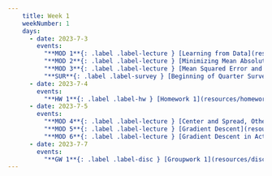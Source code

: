 ```yaml
---
    title: Week 1
    weekNumber: 1
    days:
      - date: 2023-7-3
        events:
          "**MOD 1**{: .label .label-lecture } [Learning from Data](resources/lectures/module_1_learning_from_data.pdf) [✏️](resources/lectures/module_1_learning_from_data_annotated.pdf) [📺](https://podcast.ucsd.edu/watch/s123/dsc40a_a00/1)": "[📖 pg 1-5](resources/notes/notes_chapter_1.pdf#page=1)"
          "**MOD 2**{: .label .label-lecture } [Minimizing Mean Absolute Error](resources/lectures/module_2_minimizing_mean_absolute_error.pdf) [✏️](resources/lectures/module_2_minimizing_mean_absolute_error_annotated.pdf)": "[📖 pg 5-9](resources/notes/notes_chapter_1.pdf#page=5)"
          "**MOD 3**{: .label .label-lecture } [Mean Squared Error and Empirical Risk Minimization](resources/lectures/module_3_mean_squared_error_and_empirical_risk.pdf) [✏️](resources/lectures/module_3_mean_squared_error_and_empirical_risk_annotated.pdf)": "[📖 pg 9-12](resources/notes/notes_chapter_1.pdf#page=9)"
          "**SUR**{: .label .label-survey } [Beginning of Quarter Survey](https://forms.gle/sLFFEZRmjpKACycu7)":
      - date: 2023-7-4
        events:
          "**HW 1**{: .label .label-hw } [Homework 1](resources/homeworks/homework_1.pdf)": 
      - date: 2023-7-5
        events:
          "**MOD 4**{: .label .label-lecture } [Center and Spread, Other Loss Functions](resources/lectures/module_4_center_spread_other_loss.pdf) [✏️](resources/lectures/module_4_center_spread_other_loss_annotated.pdf) [📺](https://podcast.ucsd.edu/watch/s123/dsc40a_a00/2)": "[📖 12-16](resources/notes/notes_chapter_1.pdf#page=12) + [📖](resources/notes/spread.pdf)"
          "**MOD 5**{: .label .label-lecture } [Gradient Descent](resources/lectures/module_5_gradient_descent.pdf) [✏️](resources/lectures/module_5_gradient_descent_annotated.pdf)": "[📖 15-17](resources/notes/notes_chapter_1.pdf#page=15)"
          "**MOD 6**{: .label .label-lecture } [Gradient Descent in Action](resources/lectures/module_6_gradient_descent_in_action.pdf) [✏️](resources/lectures/module_6_gradient_descent_in_action_annotated.pdf)":
      - date: 2023-7-7
        events:
          "**GW 1**{: .label .label-disc } [Groupwork 1](resources/discussions/groupwork_1.pdf) [📺](https://podcast.ucsd.edu/watch/s123/dsc40a_a01/1)": 
---
```

